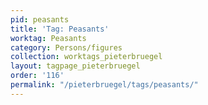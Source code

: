 ```yaml
---
pid: peasants
title: 'Tag: Peasants'
worktag: Peasants
category: Persons/figures
collection: worktags_pieterbruegel
layout: tagpage_pieterbruegel
order: '116'
permalink: "/pieterbruegel/tags/peasants/"
---
```

